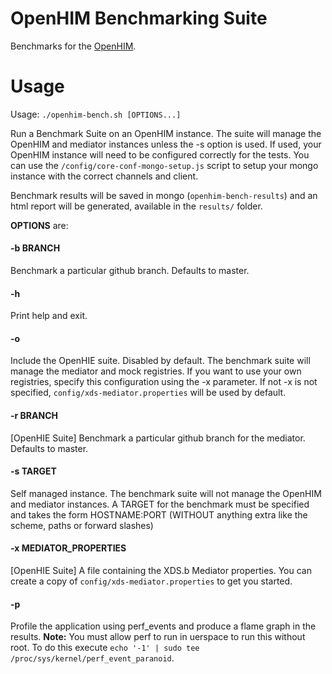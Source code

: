 OpenHIM Benchmarking Suite
==========================

Benchmarks for the [OpenHIM](http://openhim.org).

# Usage

Usage: `./openhim-bench.sh [OPTIONS...]`

Run a Benchmark Suite on an OpenHIM instance. The suite will manage the OpenHIM and mediator instances unless the -s option is used. If used, your OpenHIM instance will need to be configured correctly for the tests. You can use the `/config/core-conf-mongo-setup.js` script to setup your mongo instance with the correct channels and client.

Benchmark results will be saved in mongo (`openhim-bench-results`) and an html report will be generated, available in the `results/` folder.

**OPTIONS** are:
#### -b BRANCH
Benchmark a particular github branch. Defaults to master.

#### -h 
Print help and exit.

#### -o
Include the OpenHIE suite. Disabled by default. The benchmark suite will manage the mediator and mock registries. If you want to use your own registries, specify this configuration using the -x parameter. If not -x is not specified, `config/xds-mediator.properties` will be used by default.

#### -r BRANCH
[OpenHIE Suite] Benchmark a particular github branch for the mediator. Defaults to master.

#### -s TARGET
Self managed instance. The benchmark suite will not manage the OpenHIM and mediator instances. A TARGET for the benchmark must be specified and takes the form HOSTNAME:PORT (WITHOUT anything extra like the scheme, paths or forward slashes)

#### -x MEDIATOR_PROPERTIES
[OpenHIE Suite] A file containing the XDS.b Mediator properties. You can create a copy of `config/xds-mediator.properties` to get you started.

#### -p
Profile the application using perf_events and produce a flame graph in the results. **Note:** You must allow perf to run in uerspace to run this without root. To do this execute `echo '-1' | sudo tee /proc/sys/kernel/perf_event_paranoid`.